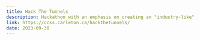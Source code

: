 ```yaml
---
title: Hack The Tunnels
description: Hackathon with an emphasis on creating an "industry-like" experience.
link: https://ccss.carleton.ca/hackthetunnels/
date: 2023-09-30
---
```

